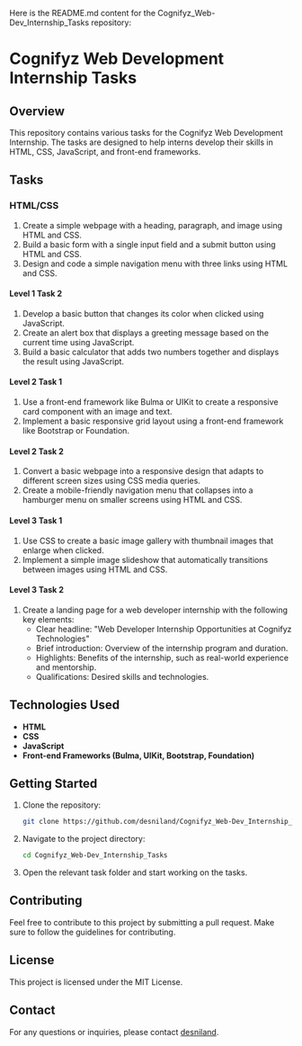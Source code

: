 Here is the README.md content for the Cognifyz_Web-Dev_Internship_Tasks repository:

# Cognifyz Web Development Internship Tasks

## Overview
This repository contains various tasks for the Cognifyz Web Development Internship. The tasks are designed to help interns develop their skills in HTML, CSS, JavaScript, and front-end frameworks.

## Tasks

### HTML/CSS
1. Create a simple webpage with a heading, paragraph, and image using HTML and CSS.
2. Build a basic form with a single input field and a submit button using HTML and CSS.
3. Design and code a simple navigation menu with three links using HTML and CSS.

#### Level 1 Task 2
1. Develop a basic button that changes its color when clicked using JavaScript.
2. Create an alert box that displays a greeting message based on the current time using JavaScript.
3. Build a basic calculator that adds two numbers together and displays the result using JavaScript.

#### Level 2 Task 1
1. Use a front-end framework like Bulma or UIKit to create a responsive card component with an image and text.
2. Implement a basic responsive grid layout using a front-end framework like Bootstrap or Foundation.

#### Level 2 Task 2
1. Convert a basic webpage into a responsive design that adapts to different screen sizes using CSS media queries.
2. Create a mobile-friendly navigation menu that collapses into a hamburger menu on smaller screens using HTML and CSS.

#### Level 3 Task 1
1. Use CSS to create a basic image gallery with thumbnail images that enlarge when clicked.
2. Implement a simple image slideshow that automatically transitions between images using HTML and CSS.

#### Level 3 Task 2
1. Create a landing page for a web developer internship with the following key elements:
    - Clear headline: "Web Developer Internship Opportunities at Cognifyz Technologies"
    - Brief introduction: Overview of the internship program and duration.
    - Highlights: Benefits of the internship, such as real-world experience and mentorship.
    - Qualifications: Desired skills and technologies.

## Technologies Used
- **HTML**
- **CSS**
- **JavaScript**
- **Front-end Frameworks (Bulma, UIKit, Bootstrap, Foundation)**

## Getting Started
1. Clone the repository:
    ```bash
    git clone https://github.com/desniland/Cognifyz_Web-Dev_Internship_Tasks.git
    ```
2. Navigate to the project directory:
    ```bash
    cd Cognifyz_Web-Dev_Internship_Tasks
    ```
3. Open the relevant task folder and start working on the tasks.

## Contributing
Feel free to contribute to this project by submitting a pull request. Make sure to follow the guidelines for contributing.

## License
This project is licensed under the MIT License.

## Contact
For any questions or inquiries, please contact [desniland](https://github.com/desniland).
